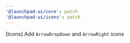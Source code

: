 ```yaml
---
'@launchpad-ui/core': patch
'@launchpad-ui/icons': patch
---
```


[Icons] Add `ArrowDropDown` and `ArrowRight` icons
